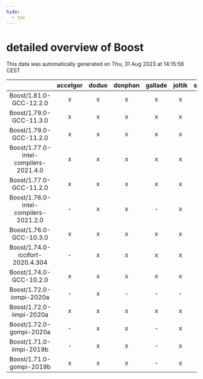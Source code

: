 ```yaml
---
hide:
  - toc
---
```


detailed overview of Boost
==========================


This data was automatically generated on Thu, 31 Aug 2023 at 14:15:56 CEST  

| |accelgor|doduo|donphan|gallade|joltik|skitty|swalot|victini|
| :---: | :---: | :---: | :---: | :---: | :---: | :---: | :---: | :---: |
|Boost/1.81.0-GCC-12.2.0|x|x|x|x|x|x|x|x|
|Boost/1.79.0-GCC-11.3.0|x|x|x|x|x|x|x|x|
|Boost/1.79.0-GCC-11.2.0|x|x|x|x|x|x|x|x|
|Boost/1.77.0-intel-compilers-2021.4.0|x|x|x|x|x|x|x|x|
|Boost/1.77.0-GCC-11.2.0|x|x|x|x|x|x|x|x|
|Boost/1.76.0-intel-compilers-2021.2.0|-|x|x|-|x|x|x|x|
|Boost/1.76.0-GCC-10.3.0|x|x|x|x|x|x|x|x|
|Boost/1.74.0-iccifort-2020.4.304|-|x|x|x|x|x|x|x|
|Boost/1.74.0-GCC-10.2.0|x|x|x|x|x|x|x|x|
|Boost/1.72.0-iompi-2020a|-|x|-|-|-|-|-|-|
|Boost/1.72.0-iimpi-2020a|x|x|x|x|x|x|x|x|
|Boost/1.72.0-gompi-2020a|-|x|x|-|x|x|x|x|
|Boost/1.71.0-iimpi-2019b|-|x|x|-|x|x|-|x|
|Boost/1.71.0-gompi-2019b|x|x|x|-|x|x|x|x|
